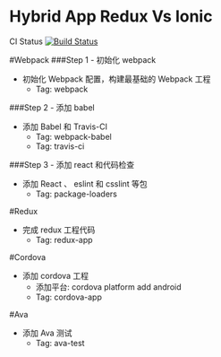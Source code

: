 # Hybrid App Redux Vs Ionic

CI Status [![Build Status](https://travis-ci.org/zhangsichu/HybridAppReduxVsIonic.svg?branch=master)](https://travis-ci.org/zhangsichu/HybridAppReduxVsIonic)

#Webpack
###Step 1 - 初始化 webpack
* 初始化 Webpack 配置，构建最基础的 Webpack 工程
  * Tag: webpack

###Step 2 - 添加 babel
* 添加 Babel 和 Travis-CI
  * Tag: webpack-babel
  * Tag: travis-ci

###Step 3 - 添加 react 和代码检查
* 添加 React 、 eslint 和 csslint 等包
  * Tag: package-loaders

#Redux
* 完成 redux 工程代码
  * Tag: redux-app

#Cordova
* 添加 cordova 工程
  * 添加平台: cordova platform add android
  * Tag: cordova-app

#Ava
* 添加 Ava 测试
  * Tag: ava-test

